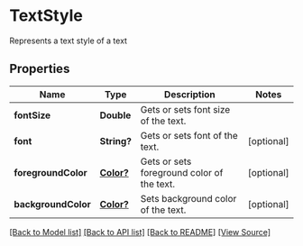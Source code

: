 ﻿# TextStyle
Represents a text style of a text

## Properties
Name | Type | Description | Notes
------------ | ------------- | ------------- | -------------
**fontSize** | **Double** | Gets or sets font size of the text. | 
**font** | **String?** | Gets or sets font of the text. | [optional]
**foregroundColor** | [**Color?**](Color.md) | Gets or sets foreground color of the text. | [optional]
**backgroundColor** | [**Color?**](Color.md) | Sets background color of the text. | [optional]

[[Back to Model list]](../README.md#documentation-for-models) [[Back to API list]](../README.md#documentation-for-api-endpoints) [[Back to README]](../README.md) [[View Source]](../AsposePdfCloud/Models/TextStyle.swift)

